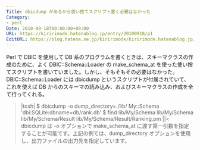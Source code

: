 ```yaml
---
Title: dbicdump があるから使い捨てスクリプト書く必要はなかった
Category:
- perl
Date: 2010-09-18T00:00:00+09:00
URL: https://kiririmode.hatenablog.jp/entry/20100918/p1
EditURL: https://blog.hatena.ne.jp/kiririmode/kiririmode.hatenablog.jp/atom/entry/8454420450078211580
---
```



Perl で DBIC を使用して DB 系のプログラムを書くときは、スキーマクラスの作成のために、よく DBIC::Schema::Loader の make_schema_at を使った使い捨てスクリプトを書いていました。しかし、そもそもその必要はなかった。
DBIC::Schema::Loader には dbicdump というスクリプトが付属されていて、これを使えば DB からのスキーマの読み込み、およびスキーマクラスの作成を全て行ってくれる。
>|tcsh|
$ dbicdump -o dump_directory=./lib/ My::Schema 'dbi:SQLite:dbname=db/rank.db'
$ find lib/My/Schema
lib/My/Schema
lib/My/Schema/Result
lib/My/Schema/Result/Ranking.pm
||<
dbicdump は -o オプションで make_schema_at に渡す第一引数を指定することが可能です。上記の例では、dump_directory オプションを使用し、出力ファイルの出力先を指定しています。
